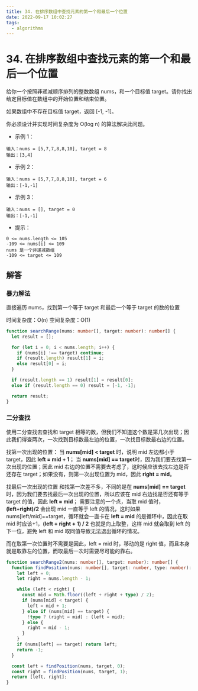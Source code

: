 ```yaml
---
title: 34. 在排序数组中查找元素的第一个和最后一个位置
date: 2022-09-17 10:02:27
tags:
  - algorithms
---
```


# 34. 在排序数组中查找元素的第一个和最后一个位置

给你一个按照非递减顺序排列的整数数组 nums，和一个目标值 target。请你找出给定目标值在数组中的开始位置和结束位置。

如果数组中不存在目标值 target，返回 [-1, -1]。

你必须设计并实现时间复杂度为 O(log n) 的算法解决此问题。

- 示例 1：

```
输入：nums = [5,7,7,8,8,10], target = 8
输出：[3,4]
```

- 示例 2：

```
输入：nums = [5,7,7,8,8,10], target = 6
输出：[-1,-1]
```

- 示例 3：

```
输入：nums = [], target = 0
输出：[-1,-1]
```

- 提示：

```
0 <= nums.length <= 105
-109 <= nums[i] <= 109
nums 是一个非递减数组
-109 <= target <= 109
```

## 解答

### 暴力解法

直接遍历 nums，找到第一个等于 target 和最后一个等于 target 的数的位置

时间复杂度：O(n)
空间复杂度：O(1)

```ts
function searchRange(nums: number[], target: number): number[] {
  let result = [];

  for (let i = 0; i < nums.length; i++) {
    if (nums[i] !== target) continue;
    if (result.length) result[1] = i;
    else result[0] = i;
  }

  if (result.length == 1) result[1] = result[0];
  else if (result.length == 0) result = [-1, -1];

  return result;
}
```

### 二分查找

使用二分查找去查找和 target 相等的数，但我们不知道这个数是第几次出现；因此我们得查两次，一次找到目标数最左边的位置，一次找目标数最右边的位置。

找第一次出现的位置：
当 **nums[mid] < target** 时，说明 mid 左边都小于 target，因此 **left = mid + 1**；
当 **nums[mid] == target**时，因为我们要去找第一次出现的位置；因此 mid 右边的位置不需要去考虑了，这时候应该去找左边是否还存在 target；如果没有，则第一次出现位置为 mid，因此 **right = mid**。

找最后一次出现的位置
和找第一次差不多，不同的是在 **nums[mid] == target** 时，因为我们要去找最后一次出现的位置，所以应该在 mid 右边找是否还有等于 target 的值，因此 **left = mid**；
需要注意的一个点，当取 mid 值时，**(left+right)/2** 会出现 mid 一直等于 left 的情况，这时如果 nums[left/mid]==target，循环就会一直卡在 **left = mid** 的是循环中，因此在取 mid 时应该+1，**(left + right + 1) / 2** 也就是向上取整，这样 mid 就会取到 left 的下一位，避免 left 和 mid 取同值导致无法退出循环的情况。

而在取第一次位置时不需要是因此，left = mid 时，移动的是 right 值，而且本身就是取靠左的位置，而取最后一次时需要尽可能的靠右。

```ts
function searchRange2(nums: number[], target: number): number[] {
  function findPosition(nums: number[], target: number, type: number): number {
    let left = 0;
    let right = nums.length - 1;

    while (left < right) {
      const mid = Math.floor((left + right + type) / 2);
      if (nums[mid] < target) {
        left = mid + 1;
      } else if (nums[mid] == target) {
        !type ? (right = mid) : (left = mid);
      } else {
        right = mid - 1;
      }
    }
    if (nums[left] == target) return left;
    return -1;
  }

  const left = findPosition(nums, target, 0);
  const right = findPosition(nums, target, 1);
  return [left, right];
}
```

